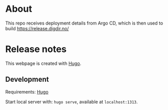 # About

This repo receives deployment details from Argo CD, which is then used to build https://release.digdir.no/

# Release notes

This webpage is created with [Hugo](https://gohugo.io/).

## Development

Requirements: [Hugo](https://gohugo.io/getting-started/installing/)

Start local server with: `hugo serve`, available at `localhost:1313`.
